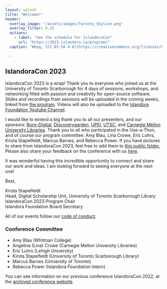```yaml
---
layout: splash
title: "Welcome!"
header:
  overlay_image: "/assets/images/Toronto_Skyline.png"
  overlay_filter: 0.25
  actions:
    - label: "See the schedule for IslandoraCon" 
      url: "https://2023.islandora.ca/program/"
  caption: "Whpq, [CC BY-SA 4.0](https://creativecommons.org/licenses/by-sa/4.0), via Wikimedia Commons"

---
```


## IslandoraCon 2023

IslandoraCon 2023 is a wrap! Thank you to everyone who joined us at the University of Toronto Scarborough for 4 days of sessions, workshops, and networking filled with passion and creativity for open-source software. Slides and recordings from sessions will be uploaded in the coming weeks, linked from [the program](https://2023.islandora.ca/program/). Videos will also be uploaded to the [Islandora Foundation Youtube Channel](https://www.youtube.com/channel/UCCiQwdLWwrTNE6yToDKG3Uw).

I would like to extend a big thank you to all our presenters, and our sponsors: [Born-Digital](https://www.born-digital.com/), [Discoverygarden](https://www.discoverygarden.ca/), [UPEI](https://www.upei.ca/), [UTSC](https://utsc.library.utoronto.ca/), and [Carnegie Mellon University Libraries](https://www.cmu.edu/). Thank you to all who participated in the Use-a-Thon, and of course our program committee: Amy Blau, Lina Crowe, Eric Luhrs, Kirsta Stapelfeldt, Marcus Barnes, and Rebecca Power. If you have pictures to share from IslandoraCon 2023, feel free to add them to [this public folder.](https://drive.google.com/drive/folders/1m2S01cYcOUclzcWT79aHfeoQg-BKdym-?usp=sharing) Please also share your feedback on the conference with us [here](https://forms.gle/b8SEX5Wxhgcp6LLt9).

It was wonderful having this incredible opportunity to connect and share our work and ideas. I am looking forward to seeing everyone at the next one!

Best,

Kirsta Stapelfeldt \
Head, Digital Scholarship Unit, University of Toronto Scarborough Library \
IslandoraCon 2023 Program Chair \
Islandora Foundation Board Secretary 

All of our events follow our [code of conduct](https://www.islandora.ca/code-of-conduct).

### Conference Committee

* Amy Blau (Whitman College)
* Angelina (Lina) Crowe (Carnegie Mellon University Libraries)
* Eric Luhrs (Lehigh University)
* Kirsta Stapelfeldt (University of Toronto Scarborough Library)
* Marcus Barnes (University of Toronto) 
* Rebecca Power (Islandora Foundation Intern)

You can see information on our previous conference IslandoraCon 2022, at the [archived conference website](https://2022.islandora.ca/).

<div class="hidden" style="visibility:hidden">google-site-verification: googleeaa5f0242c851b4d.html</div>
